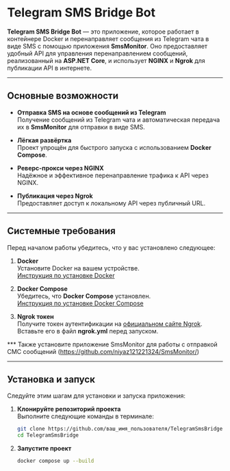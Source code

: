 # Telegram SMS Bridge Bot

**Telegram SMS Bridge Bot** — это приложение, которое работает в контейнере Docker и перенаправляет сообщения из Telegram чата в виде SMS с помощью приложения **SmsMonitor**. Оно предоставляет удобный API для управления перенаправлением сообщений, реализованный на **ASP.NET Core**, и использует **NGINX** и **Ngrok** для публикации API в интернете.

---

## Основные возможности

- **Отправка SMS на основе сообщений из Telegram**  
  Получение сообщений из Telegram чата и автоматическая передача их в **SmsMonitor** для отправки в виде SMS.

- **Лёгкая развёртка**  
  Проект упрощён для быстрого запуска с использованием **Docker Compose**.

- **Реверс-прокси через NGINX**  
  Надёжное и эффективное перенаправление трафика к API через NGINX.

- **Публикация через Ngrok**  
  Предоставляет доступ к локальному API через публичный URL.

---

## Системные требования

Перед началом работы убедитесь, что у вас установлено следующее:

1. **Docker**  
   Установите Docker на вашем устройстве.  
   [Инструкция по установке Docker](https://docs.docker.com/get-docker/)

2. **Docker Compose**  
   Убедитесь, что **Docker Compose** установлен.  
   [Инструкция по установке Docker Compose](https://docs.docker.com/compose/install/)

3. **Ngrok токен**  
   Получите токен аутентификации на [официальном сайте Ngrok](https://ngrok.com/).  
   Вставьте его в файл **ngrok.yml** перед запуском.

*** Также установите приложение SmsMonitor для работы с отправкой СМС сообщений (https://github.com/niyaz121221324/SmsMonitor/)

---

## Установка и запуск

Следуйте этим шагам для установки и запуска приложения:

1. **Клонируйте репозиторий проекта**  
   Выполните следующие команды в терминале:  
   ```bash
   git clone https://github.com/ваш_имя_пользователя/TelegramSmsBridge.git
   cd TelegramSmsBridge
2. **Запустите проект**
   ```bash
   docker compose up --build
